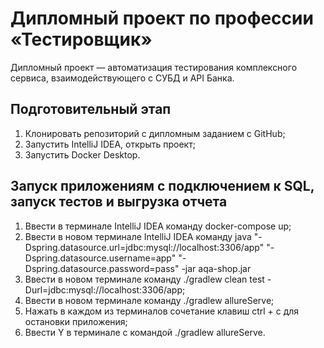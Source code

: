 # Дипломный проект по профессии «Тестировщик»

Дипломный проект — автоматизация тестирования комплексного сервиса, взаимодействующего с СУБД и API Банка.

## Подготовительный этап
1. Клонировать репозиторий с дипломным заданием с GitHub;
2. Запустить IntelliJ IDEA, открыть проект;
3. Запустить Docker Desktop. 

## Запуск приложениям с подключением к SQL, запуск тестов и выгрузка отчета
1. Ввести в терминале IntelliJ IDEA команду docker-compose up;
2. Ввести в новом терминале IntelliJ IDEA команду java "-Dspring.datasource.url=jdbc:mysql://localhost:3306/app"  "-Dspring.datasource.username=app" "-Dspring.datasource.password=pass" -jar aqa-shop.jar
3. Ввести в новом терминале команду ./gradlew clean test -Durl=jdbc:mysql://localhost:3306/app;
4. Ввести в новом терминале команду ./gradlew allureServe;
5. Нажать в каждом из терминалов сочетание клавиш ctrl + с для остановки приложения;
6. Ввести Y в терминале с командой ./gradlew allureServe.
